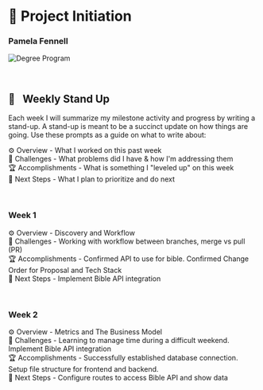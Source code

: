 
# 🚀 Project Initiation
### Pamela Fennell 


![Degree Program](https://img.shields.io/badge/degree-web%20development-blue.svg)&nbsp; 

<br>


## 📢 &nbsp; Weekly Stand Up

Each week I will summarize my milestone activity and progress by writing a stand-up. A stand-up is meant to be a succinct update on how things are going. Use these prompts as a guide on what to write about:

⚙️ Overview - What I worked on this past week
<br>
🌵 Challenges - What problems did I have & how I'm addressing them
<br>
🏆 Accomplishments - What is something I "leveled up" on this week
<br>
🔮 Next Steps - What I plan to prioritize and do next

<br>

### Week 1

⚙️ Overview - Discovery and Workflow
<br>
🌵 Challenges - Working with workflow between branches, merge vs pull (PR) 
<br>
🏆 Accomplishments - Confirmed API to use for bible. Confirmed Change Order for Proposal and Tech Stack
<br>
🔮 Next Steps - Implement Bible API integration 

<br>

### Week 2

⚙️ Overview - Metrics and The Business Model
<br>
🌵 Challenges - Learning to manage time during a difficult weekend. Implement Bible API integration 
<br>
🏆 Accomplishments - Successfully established database connection. Setup file structure for frontend and backend.
<br>
🔮 Next Steps - Configure routes to access Bible API and show data 

<br>




